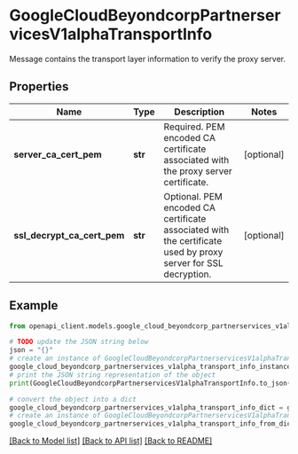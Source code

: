 # GoogleCloudBeyondcorpPartnerservicesV1alphaTransportInfo

Message contains the transport layer information to verify the proxy server.

## Properties

Name | Type | Description | Notes
------------ | ------------- | ------------- | -------------
**server_ca_cert_pem** | **str** | Required. PEM encoded CA certificate associated with the proxy server certificate. | [optional] 
**ssl_decrypt_ca_cert_pem** | **str** | Optional. PEM encoded CA certificate associated with the certificate used by proxy server for SSL decryption. | [optional] 

## Example

```python
from openapi_client.models.google_cloud_beyondcorp_partnerservices_v1alpha_transport_info import GoogleCloudBeyondcorpPartnerservicesV1alphaTransportInfo

# TODO update the JSON string below
json = "{}"
# create an instance of GoogleCloudBeyondcorpPartnerservicesV1alphaTransportInfo from a JSON string
google_cloud_beyondcorp_partnerservices_v1alpha_transport_info_instance = GoogleCloudBeyondcorpPartnerservicesV1alphaTransportInfo.from_json(json)
# print the JSON string representation of the object
print(GoogleCloudBeyondcorpPartnerservicesV1alphaTransportInfo.to_json())

# convert the object into a dict
google_cloud_beyondcorp_partnerservices_v1alpha_transport_info_dict = google_cloud_beyondcorp_partnerservices_v1alpha_transport_info_instance.to_dict()
# create an instance of GoogleCloudBeyondcorpPartnerservicesV1alphaTransportInfo from a dict
google_cloud_beyondcorp_partnerservices_v1alpha_transport_info_from_dict = GoogleCloudBeyondcorpPartnerservicesV1alphaTransportInfo.from_dict(google_cloud_beyondcorp_partnerservices_v1alpha_transport_info_dict)
```
[[Back to Model list]](../README.md#documentation-for-models) [[Back to API list]](../README.md#documentation-for-api-endpoints) [[Back to README]](../README.md)


